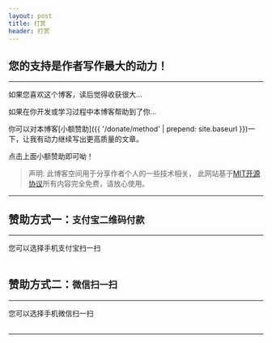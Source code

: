 ```yaml
---
layout: post
title: 打赏
header: 打赏
---
```


您的支持是作者写作最大的动力！
------------------------------
<hr>

如果您喜欢这个博客，读后觉得收获很大...

如果在你开发或学习过程中本博客帮助到了你...

你可以对本博客[小额赞助]({{ '/donate/method' | prepend: site.baseurl }})一下，让我有动力继续写出更高质量的文章。

点击上面小额赞助即可呦！
<!--
<br>

![Thank you very much!]({{ '/styles/images/freud.jpg' | prepend: site.baseurl }})
<br>
-->

>声明: 此博客空间用于分享作者个人的一些技术相关， 此网站基于[MIT开源协议](https://github.com/luoyan35714/LessOrMore/blob/master/LICENSE)所有内容完全免费，请放心使用。

<hr>

赞助方式一：`支付宝二维码付款`
------------------------------

<hr>
您可以选择手机支付宝扫一扫

<!--
<img src="{{ '/styles/images/zhifubao.PNG' | prepend: site.baseurl }}" alt="支付宝二维码付款给 {{ site.author }}" width="310" />
-->
<br>
<br>

赞助方式二：`微信扫一扫`
------------------------------

<hr>
您可以选择手机微信扫一扫
<!--
![微信二维码付款给{{ site.author }}]({{ '/styles/images/weixin.png' | prepend: site.baseurl }})
-->
<br>
<br>

<hr>
